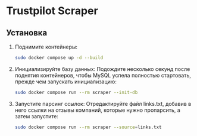 # Trustpilot Scraper
## Установка

1. Поднимите контейнеры:
   ```bash
   sudo docker compose up -d --build

2. Инициализируйте базу данных:
    Подождите несколько секунд после поднятия контейнеров, чтобы MySQL успела полностью стартовать, прежде чем запускать инициализацию:
   ```bash
   sudo docker compose run --rm scraper --init-db
   
   
   ```

3. Запустите парсинг ссылок:
    Отредактируйте файл links.txt, добавив в него ссылки на отзывы компаний, которые нужно пропарсить, а затем запустите:
   ```bash
   sudo docker compose run --rm scraper --source=links.txt

  ```

